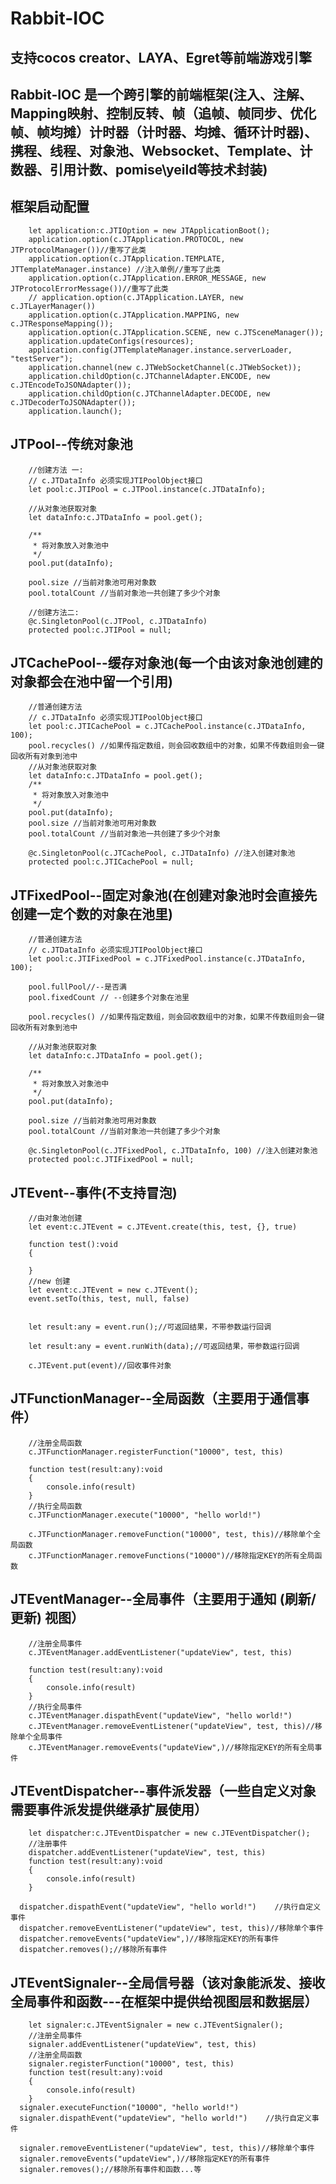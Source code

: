 # Rabbit-IOC
 
支持cocos creator、LAYA、Egret等前端游戏引擎
---------------------------------------------------------------------------------------------------------------------------------------------------------------------------------
Rabbit-IOC 是一个跨引擎的前端框架(注入、注解、Mapping映射、控制反转、帧（追帧、帧同步、优化帧、帧均摊）计时器（计时器、均摊、循环计时器)、携程、线程、对象池、Websocket、Template、计数器、引用计数、pomise\yeild等技术封装)
---------------------------------------------------------------------------------------------------------------------------------------------------------------------------------
框架启动配置
-------------------------------------------------------------------------------------------------------------------------------------------------------------------------------
        let application:c.JTIOption = new JTApplicationBoot();
        application.option(c.JTApplication.PROTOCOL, new JTProtocolManager())//重写了此类
        application.option(c.JTApplication.TEMPLATE, JTTemplateManager.instance) //注入单例//重写了此类
        application.option(c.JTApplication.ERROR_MESSAGE, new JTProtocolErrorMessage())//重写了此类
        // application.option(c.JTApplication.LAYER, new c.JTLayerManager())
        application.option(c.JTApplication.MAPPING, new c.JTResponseMapping());
        application.option(c.JTApplication.SCENE, new c.JTSceneManager());
        application.updateConfigs(resources);
        application.config(JTTemplateManager.instance.serverLoader,  "testServer");
        application.channel(new c.JTWebSocketChannel(c.JTWebSocket));
        application.childOption(c.JTChannelAdapter.ENCODE, new c.JTEncodeToJSONAdapter());
        application.childOption(c.JTChannelAdapter.DECODE, new c.JTDecoderToJSONAdapter());
        application.launch();



JTPool--传统对象池
-------------------------------------------------------------------------------------------------------------------------------------------------------------------------------
        //创建方法 一:
        // c.JTDataInfo 必须实现JTIPoolObject接口
        let pool:c.JTIPool = c.JTPool.instance(c.JTDataInfo);

        //从对象池获取对象
        let dataInfo:c.JTDataInfo = pool.get();

        /**
         * 将对象放入对象池中
         */
        pool.put(dataInfo);

        pool.size //当前对象池可用对象数
        pool.totalCount //当前对象池一共创建了多少个对象
        
        //创建方法二:
        @c.SingletonPool(c.JTPool, c.JTDataInfo) 
        protected pool:c.JTIPool = null;
        
JTCachePool--缓存对象池(每一个由该对象池创建的对象都会在池中留一个引用)
---------------------------------------------------------------------------------------------------------------------------------------------------------------------------------

        //普通创建方法
        // c.JTDataInfo 必须实现JTIPoolObject接口
        let pool:c.JTICachePool = c.JTCachePool.instance(c.JTDataInfo, 100);
        pool.recycles() //如果传指定数组，则会回收数组中的对象，如果不传数组则会一键回收所有对象到池中
        //从对象池获取对象
        let dataInfo:c.JTDataInfo = pool.get();
        /**
         * 将对象放入对象池中
         */
        pool.put(dataInfo);
        pool.size //当前对象池可用对象数
        pool.totalCount //当前对象池一共创建了多少个对象
         
        @c.SingletonPool(c.JTCachePool, c.JTDataInfo) //注入创建对象池
        protected pool:c.JTICachePool = null;
 JTFixedPool--固定对象池(在创建对象池时会直接先创建一定个数的对象在池里)
---------------------------------------------------------------------------------------------------------------------------------------------------------------------------------

        //普通创建方法
        // c.JTDataInfo 必须实现JTIPoolObject接口
        let pool:c.JTIFixedPool = c.JTFixedPool.instance(c.JTDataInfo, 100);

        pool.fullPool//--是否满
        pool.fixedCount // --创建多个对象在池里

        pool.recycles() //如果传指定数组，则会回收数组中的对象，如果不传数组则会一键回收所有对象到池中

        //从对象池获取对象
        let dataInfo:c.JTDataInfo = pool.get();

        /**
         * 将对象放入对象池中
         */
        pool.put(dataInfo);

        pool.size //当前对象池可用对象数
        pool.totalCount //当前对象池一共创建了多少个对象
         
        @c.SingletonPool(c.JTFixedPool, c.JTDataInfo, 100) //注入创建对象池
        protected pool:c.JTIFixedPool = null;
        
 JTEvent--事件(不支持冒泡)
---------------------------------------------------------------------------------------------------------------------------------------------------------------------------------
        //由对象池创建
        let event:c.JTEvent = c.JTEvent.create(this, test, {}, true)

        function test():void
        {

        }
        //new 创建
        let event:c.JTEvent = new c.JTEvent();
        event.setTo(this, test, null, false)


        let result:any = event.run();//可返回结果，不带参数运行回调

        let result:any = event.runWith(data);//可返回结果，带参数运行回调

        c.JTEvent.put(event)//回收事件对象
 JTFunctionManager--全局函数（主要用于通信事件）
---------------------------------------------------------------------------------------------------------------------------------------------------------------------------------
        
        //注册全局函数
        c.JTFunctionManager.registerFunction("10000", test, this)

        function test(result:any):void
        {
            console.info(result)
        }
        //执行全局函数
        c.JTFunctionManager.execute("10000", "hello world!")
        
        c.JTFunctionManager.removeFunction("10000", test, this)//移除单个全局函数
        c.JTFunctionManager.removeFunctions("10000")//移除指定KEY的所有全局函数
        
JTEventManager--全局事件（主要用于通知 (刷新/更新) 视图）
---------------------------------------------------------------------------------------------------------------------------------------------------------------------------------
        
        //注册全局事件
        c.JTEventManager.addEventListener("updateView", test, this)
        
        function test(result:any):void
        {
            console.info(result)
        }
        //执行全局事件
        c.JTEventManager.dispathEvent("updateView", "hello world!")
        c.JTEventManager.removeEventListener("updateView", test, this)//移除单个全局事件
        c.JTEventManager.removeEvents("updateView",)//移除指定KEY的所有全局事件
JTEventDispatcher--事件派发器（一些自定义对象需要事件派发提供继承扩展使用）
---------------------------------------------------------------------------------------------------------------------------------------------------------------------------------
        let dispatcher:c.JTEventDispatcher = new c.JTEventDispatcher();
        //注册事件
        dispatcher.addEventListener("updateView", test, this)
        function test(result:any):void
        {
            console.info(result)
        }
    
      dispatcher.dispathEvent("updateView", "hello world!")    //执行自定义事件
      dispatcher.removeEventListener("updateView", test, this)//移除单个事件
      dispatcher.removeEvents("updateView",)//移除指定KEY的所有事件
      dispatcher.removes();//移除所有事件
JTEventSignaler--全局信号器（该对象能派发、接收全局事件和函数---在框架中提供给视图层和数据层）
---------------------------------------------------------------------------------------------------------------------------------------------------------------------------------
        let signaler:c.JTEventSignaler = new c.JTEventSignaler();
        //注册全局事件
        signaler.addEventListener("updateView", test, this)
        //注册全局函数
        signaler.registerFunction("10000", test, this)
        function test(result:any):void
        {
            console.info(result)
        }
      signaler.executeFunction("10000", "hello world!")
      signaler.dispathEvent("updateView", "hello world!")    //执行自定义事件
      
      signaler.removeEventListener("updateView", test, this)//移除单个事件
      signaler.removeEvents("updateView",)//移除指定KEY的所有事件
      signaler.removes();//移除所有事件和函数...等
